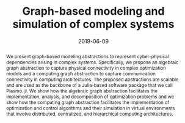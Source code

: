 ---
title: "Graph-based modeling and simulation of complex systems"
tags: []
authors: ['Jordan Jalving', 'Yankai Cao', 'Victor M Zavala']
publication_types: []
publication: "*Computers & Chemical Engineering 125, 134-154*"
abstract: "We present graph-based modeling abstractions to represent cyber-physical dependencies arising in complex systems. Specifically, we propose an algebraic graph abstraction to capture physical connectivity in complex optimization models and a computing graph abstraction to capture communication connectivity in computing architectures. The proposed abstractions are scalable and are used as the backbone of a Julia-based software package that we call Plasmo. jl. We show how the algebraic graph abstraction facilitates the implementation, analysis, and decomposition of optimization problems and we show how the computing graph abstraction facilitates the implementation of optimization and control algorithms and their simulation in virtual environments that involve distributed, centralized, and hierarchical computing architectures."
date: "2019-06-09"
publishDate: "2019-06-09"
url_pdf: "https://arxiv.org/pdf/1812.04983"
featured: false
projects: []
slides: ""
---